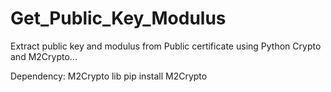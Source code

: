 # Get_Public_Key_Modulus
Extract public key and modulus from Public certificate using Python Crypto and M2Crypto...

Dependency: M2Crypto lib
            pip install M2Crypto

